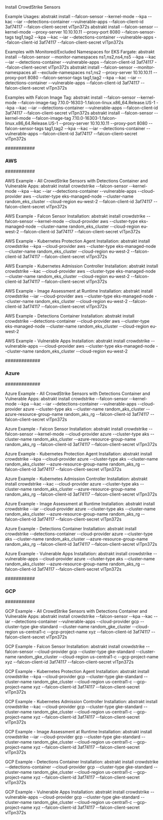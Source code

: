 Install CrowdStrike Sensors

Example Usages:
abstrakt install --falcon-sensor --kernel-mode --kpa --kac --iar --detections-container --vulnerable-apps 
--falcon-client-id 3af74117 --falcon-client-secret vlTpn372s
abstrakt install --falcon-sensor --kernel-mode --proxy-server 10.10.10.11 --proxy-port 8080 --falcon-sensor-tags 
tag1,tag2 --kpa --kac --iar --detections-container --vulnerable-apps --falcon-client-id 3af74117 
--falcon-client-secret vlTpn372s

Examples with Monitored/Excluded Namespaces for EKS Fargate:
abstrakt install --falcon-sensor --monitor-namespaces ns1,ns2,ns4,ns5 --kpa --kac --iar --detections-container 
--vulnerable-apps --falcon-client-id 3af74117 --falcon-client-secret vlTpn372s
abstrakt install --falcon-sensor --monitor-namespaces all --exclude-namespaces ns1,ns2 --proxy-server 10.10.10.11 
--proxy-port 8080 --falcon-sensor-tags tag1,tag2 --kpa --kac --iar --detections-container --vulnerable-apps 
--falcon-client-id 3af74117 --falcon-client-secret vlTpn372s

Examples with Falcon Image Tag:
abstrakt install --falcon-sensor --kernel-mode --falcon-image-tag 7.10.0-16303-1.falcon-linux.x86_64.Release.US-1
--kpa --kac --iar --detections-container --vulnerable-apps --falcon-client-id 3af74117 --falcon-client-secret 
vlTpn372s
abstrakt install --falcon-sensor --kernel-mode --falcon-image-tag 7.10.0-16303-1.falcon-linux.x86_64.Release.US-1 
--proxy-server 10.10.10.11 --proxy-port 8080 --falcon-sensor-tags tag1,tag2 --kpa --kac --iar --detections-container 
--vulnerable-apps --falcon-client-id 3af74117 --falcon-client-secret vlTpn372s

###########
### AWS ###
###########

AWS Example - All CrowdStrike Sensors with Detections Container and Vulnerable Apps:
abstrakt install crowdstrike --falcon-sensor --kernel-mode --kpa --kac --iar --detections-container 
--vulnerable-apps --cloud-provider aws --cluster-type eks-managed-node --cluster-name random_eks_cluster 
--cloud-region eu-west-2 --falcon-client-id 3af74117 --falcon-client-secret vlTpn372s

AWS Example - Falcon Sensor Installation:
abstrakt install crowdstrike --falcon-sensor --kernel-mode --cloud-provider aws --cluster-type eks-managed-node 
--cluster-name random_eks_cluster --cloud-region eu-west-2 --falcon-client-id 3af74117 --falcon-client-secret 
vlTpn372s

AWS Example - Kubernetes Protection Agent Installation:
abstrakt install crowdstrike --kpa --cloud-provider aws --cluster-type eks-managed-node --cluster-name 
random_eks_cluster --cloud-region eu-west-2 --falcon-client-id 3af74117 --falcon-client-secret vlTpn372s

AWS Example - Kubernetes Admission Controller Installation:
abstrakt install crowdstrike --kac --cloud-provider aws --cluster-type eks-managed-node --cluster-name 
random_eks_cluster --cloud-region eu-west-2 --falcon-client-id 3af74117 --falcon-client-secret vlTpn372s

AWS Example - Image Assessment at Runtime Installation:
abstrakt install crowdstrike --iar --cloud-provider aws --cluster-type eks-managed-node --cluster-name 
random_eks_cluster --cloud-region eu-west-2 --falcon-client-id 3af74117 --falcon-client-secret vlTpn372s

AWS Example - Detections Container Installation:
abstrakt install crowdstrike --detections-container --cloud-provider aws --cluster-type eks-managed-node 
--cluster-name random_eks_cluster --cloud-region eu-west-2

AWS Example - Vulnerable Apps Installation:
abstrakt install crowdstrike --vulnerable-apps ---cloud-provider aws --cluster-type eks-managed-node --cluster-name 
random_eks_cluster --cloud-region eu-west-2

#############
### Azure ###
#############

Azure Example - All CrowdStrike Sensors with Detections Container and Vulnerable Apps:
abstrakt install crowdstrike --falcon-sensor --kernel-mode --kpa --kac --iar --detections-container 
--vulnerable-apps --cloud-provider azure --cluster-type aks --cluster-name random_aks_cluster 
--azure-resource-group-name random_aks_rg --falcon-client-id 3af74117 --falcon-client-secret vlTpn372s

Azure Example - Falcon Sensor Installation:
abstrakt install crowdstrike --falcon-sensor --kernel-mode --cloud-provider azure --cluster-type aks --cluster-name 
random_aks_cluster --azure-resource-group-name random_aks_rg --falcon-client-id 3af74117 --falcon-client-secret 
vlTpn372s

Azure Example - Kubernetes Protection Agent Installation:
abstrakt install crowdstrike --kpa --cloud-provider azure --cluster-type aks --cluster-name random_aks_cluster 
--azure-resource-group-name random_aks_rg --falcon-client-id 3af74117 --falcon-client-secret vlTpn372s

Azure Example - Kubernetes Admission Controller Installation:
abstrakt install crowdstrike --kac --cloud-provider azure --cluster-type aks --cluster-name random_aks_cluster 
--azure-resource-group-name random_aks_rg --falcon-client-id 3af74117 --falcon-client-secret vlTpn372s

Azure Example - Image Assessment at Runtime Installation:
abstrakt install crowdstrike --iar --cloud-provider azure --cluster-type aks --cluster-name random_aks_cluster 
--azure-resource-group-name random_aks_rg --falcon-client-id 3af74117 --falcon-client-secret vlTpn372s

Azure Example - Detections Container Installation:
abstrakt install crowdstrike --detections-container --cloud-provider azure --cluster-type aks --cluster-name 
random_aks_cluster --azure-resource-group-name random_aks_rg --falcon-client-id 3af74117 --falcon-client-secret 
vlTpn372s

Azure Example - Vulnerable Apps Installation:
abstrakt install crowdstrike --vulnerable-apps --cloud-provider azure --cluster-type aks --cluster-name 
random_aks_cluster --azure-resource-group-name random_aks_rg --falcon-client-id 3af74117 --falcon-client-secret 
vlTpn372s

###########
### GCP ###
###########

GCP Example - All CrowdStrike Sensors with Detections Container and Vulnerable Apps:
abstrakt install crowdstrike --falcon-sensor --kpa --kac --iar --detections-container 
--vulnerable-apps --cloud-provider gcp --cluster-type gke-standard --cluster-name random_gke_cluster 
--cloud-region us-central1-c --gcp-project-name xyz --falcon-client-id 3af74117 --falcon-client-secret vlTpn372s

GCP Example - Falcon Sensor Installation:
abstrakt install crowdstrike --falcon-sensor --cloud-provider gcp --cluster-type gke-standard 
--cluster-name random_gke_cluster --cloud-region us-central1-c --gcp-project-name xyz --falcon-client-id 3af74117 
--falcon-client-secret vlTpn372s

GCP Example - Kubernetes Protection Agent Installation:
abstrakt install crowdstrike --kpa --cloud-provider gcp --cluster-type gke-standard --cluster-name random_gke_cluster 
--cloud-region us-central1-c --gcp-project-name xyz --falcon-client-id 3af74117 --falcon-client-secret vlTpn372s

GCP Example - Kubernetes Admission Controller Installation:
abstrakt install crowdstrike --kac --cloud-provider gcp --cluster-type gke-standard --cluster-name random_gke_cluster 
--cloud-region us-central1-c --gcp-project-name xyz --falcon-client-id 3af74117 --falcon-client-secret vlTpn372s

GCP Example - Image Assessment at Runtime Installation:
abstrakt install crowdstrike --iar --cloud-provider gcp --cluster-type gke-standard --cluster-name random_gke_cluster 
--cloud-region us-central1-c --gcp-project-name xyz --falcon-client-id 3af74117 --falcon-client-secret vlTpn372s

GCP Example - Detections Container Installation:
abstrakt install crowdstrike --detections-container --cloud-provider gcp --cluster-type gke-standard --cluster-name 
random_gke_cluster --cloud-region us-central1-c --gcp-project-name xyz --falcon-client-id 3af74117 
--falcon-client-secret vlTpn372s

GCP Example - Vulnerable Apps Installation:
abstrakt install crowdstrike --vulnerable-apps --cloud-provider gcp --cluster-type gke-standard --cluster-name 
random_gke_cluster --cloud-region us-central1-c --gcp-project-name xyz --falcon-client-id 3af74117 
--falcon-client-secret vlTpn372s

